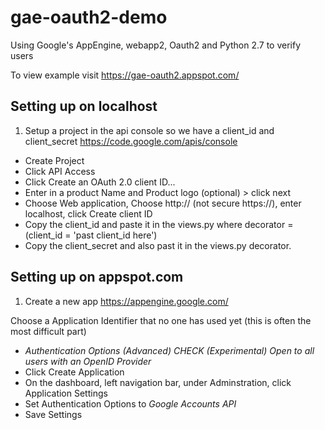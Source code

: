 gae-oauth2-demo
===============

Using Google's AppEngine, webapp2, Oauth2 and Python 2.7 to verify users

To view example visit https://gae-oauth2.appspot.com/

Setting up on localhost
-----------------------
1.  Setup a project in the api console so we have a client_id and client_secret https://code.google.com/apis/console
*  Create Project
*  Click API Access
*  Click Create an OAuth 2.0 client ID...
*  Enter in a product Name and Product logo (optional) > click next
*  Choose Web application, Choose http:// (not secure https://),  enter localhost, click Create client ID
*  Copy the client_id and paste it in the views.py where decorator = (client_id = 'past client_id here')
*  Copy the client_secret and also past it in the views.py decorator.


Setting up on appspot.com
-------------------------
1. Create a new app https://appengine.google.com/

Choose a Application Identifier that no one has used yet (this is often the most difficult part)

*  *Authentication Options (Advanced) CHECK (Experimental) Open to all users with an OpenID Provider*
*  Click Create Application
*  On the dashboard, left navigation bar, under Adminstration, click Application Settings
*  Set Authentication Options to *Google Accounts API*
*  Save Settings

